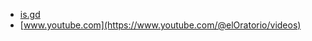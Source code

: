 * [is.gd](https://is.gd/eloratorio)
* [www.youtube.com](https://www.youtube.com/@elOratorio/videos)
